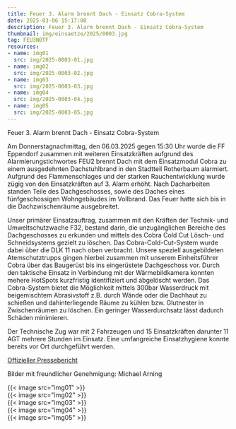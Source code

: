 ```yaml
---
title: Feuer 3. Alarm brennt Dach - Einsatz Cobra-System
date: 2025-03-06 15:17:00
description: Feuer 3. Alarm brennt Dach - Einsatz Cobra-System
thumbnail: img/einsaetze/2025/0003.jpg
tag: FEU3NOTF
resources:
- name: img01
  src: img/2025-0003-01.jpg
- name: img02
  src: img/2025-0003-02.jpg
- name: img03
  src: img/2025-0003-03.jpg
- name: img04
  src: img/2025-0003-04.jpg
- name: img05
  src: img/2025-0003-05.jpg
---
```


Feuer 3. Alarm brennt Dach - Einsatz Cobra-System
  
Am Donnerstagnachmittag, den 06.03.2025 gegen 15:30 Uhr wurde die FF Eppendorf zusammen mit weiteren Einsatzkräften aufgrund des Alarmierungstichwortes FEU2 brennt Dach mit dem Einsatzmodul Cobra zu einem ausgedehnten Dachstuhlbrand in den Stadtteil Rotherbaum alarmiert.
Aufgrund des Flammenschlages und der starken Rauchentwicklung wurde zügig von den Einsatzkräften auf 3. Alarm erhöht.
Nach Dacharbeiten standen Teile des Dachgeschosses, sowie des Daches eines fünfgeschossigen Wohngebäudes im Vollbrand.
Das Feuer hatte sich bis in die Dachzwischenräume ausgebreitet. 

Unser primärer Einsatzauftrag, zusammen mit den Kräften der Technik- und Umweltschutzwache F32, bestand darin, die unzugänglichen Bereiche des Dachgeschosses zu erkunden und mittels des Cobra Cold Cut Lösch- und Schneidsystems gezielt zu löschen.
Das Cobra-Cold-Cut-System wurde dabei über die DLK 11 nach oben verbracht.
Unsere speziell ausgebildeten Atemschutztrupps gingen hierbei zusammen mit unserem Einheitsführer Cobra über das Baugerüst bis ins eingerüstete Dachgeschoss vor.
Durch den taktische Einsatz in Verbindung mit der Wärmebildkamera konnten mehere HotSpots kurzfristig identifiziert und abgelöscht werden.
Das Cobra-System bietet die Möglichkeit mittels 300bar Wasserdruck mit beigemischtem Abrasivstoff z.B. durch Wände oder die Dachhaut zu schießen und dahinterliegende Räume zu kühlen bzw.
Glutnester in Zwischenräumen zu löschen. Ein geringer Wasserdurchsatz lässt dadurch Schäden minimieren.

Der Technische Zug war mit 2 Fahrzeugen und 15 Einsatzkräften darunter 11 AGT mehrere Stunden im Einsatz.
Eine umfangreiche Einsatzhygiene konnte bereits vor Ort durchgeführt werden.


[Offizieller Pressebericht](https://www.presseportal.de/blaulicht/pm/82522/5985473)

Bilder mit freundlicher Genehmigung: Michael Arning

{{< image src="img01" >}}  
{{< image src="img02" >}}  
{{< image src="img03" >}}  
{{< image src="img04" >}}  
{{< image src="img05" >}}  
